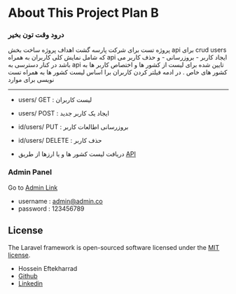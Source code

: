 # About This Project Plan B

### درود وقت تون بخیر 
پروژه تست برای شرکت پارسه گشت اهداف پروژه ساخت بخش api برای crud users
که شامل نمایش کلی کاربران به همراه api ایجاد کاربر - بروزرسانی - و حذف کاربر می باشد 
در کنار دسترسی به api تایین شده برای لیست از کشور ها و اختصاص کاربر ها به کشور های خاص .
در ادمه فیلتر کردن کاربران برا اساس لیست کشور ها به همراه تست نویسی برای موارد 

-----------
- users/ GET : لیست کاربران
- users/ POST : ایجاد یک کاربر جدید
- id/users/ PUT : بروزرسانی اطالعات کاربر  
-  id/users/ DELETE : حذف کاربر
  
- دریافت لیست کشور ها و یا ارزها از طریق
[API](https://restcountries.com/)



### Admin Panel 
Go to  [Admin Link](http://127.0.0.1:8000/master/)
- username : admin@admin.co
- password : 123456789

## License

The Laravel framework is open-sourced software licensed under the [MIT license](https://opensource.org/licenses/MIT).


- Hossein Eftekharrad
- [Github](https://github.com/gcorp-llc)
- [Linkedin](https://www.linkedin.com/in/hossein-eftekharrad/)
